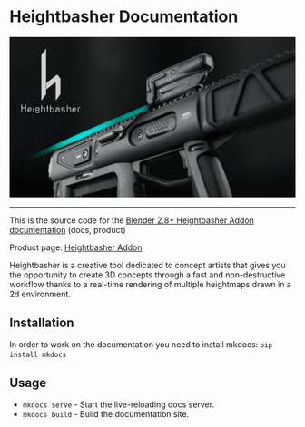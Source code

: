 # Heightbasher Documentation

![Heightbasher Cover](./docs/img/cover.png)

---

This is the source code for the <a href="https://mauromazzei.github.io/blender-heightbasher-documentation/" target="_blank">Blender 2.8+ Heightbasher Addon documentation</a> (docs, product)

Product page: <a href="https://gum.co/VszUb" target="_blank">Heightbasher Addon</a>

Heightbasher is a creative tool dedicated to concept artists that gives you the opportunity to create 3D concepts through a fast and non-destructive workflow thanks to a real-time rendering of multiple heightmaps drawn in a 2d environment.


## Installation
In order to work on the documentation you need to install mkdocs: 
`pip install mkdocs`




## Usage
* `mkdocs serve` - Start the live-reloading docs server.
* `mkdocs build` - Build the documentation site.

